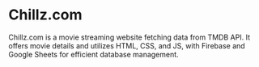# Chillz.com
Chillz.com is a movie streaming website fetching data from TMDB API. It offers movie details and utilizes HTML, CSS, and JS, with Firebase and Google Sheets for efficient database management.
